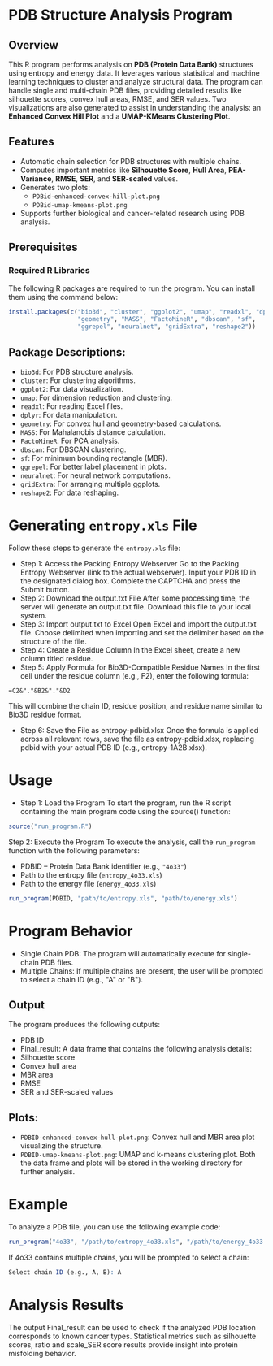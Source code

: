 # **PDB Structure Analysis Program**

## Overview

This R program performs analysis on **PDB (Protein Data Bank)** structures using entropy and energy data. It leverages various statistical and machine learning techniques to cluster and analyze structural data. The program can handle single and multi-chain PDB files, providing detailed results like silhouette scores, convex hull areas, RMSE, and SER values. Two visualizations are also generated to assist in understanding the analysis: an **Enhanced Convex Hill Plot** and a **UMAP-KMeans Clustering Plot**.

## Features

- Automatic chain selection for PDB structures with multiple chains.
- Computes important metrics like **Silhouette Score**, **Hull Area**, **PEA-Variance**, **RMSE**, **SER**, and **SER-scaled** values.
- Generates two plots:
  - `PDBid-enhanced-convex-hill-plot.png`
  - `PDBid-umap-kmeans-plot.png`
- Supports further biological and cancer-related research using PDB analysis.

## Prerequisites

### Required R Libraries

The following R packages are required to run the program. You can install them using the command below:

```r
install.packages(c("bio3d", "cluster", "ggplot2", "umap", "readxl", "dplyr", 
                   "geometry", "MASS", "FactoMineR", "dbscan", "sf", 
                   "ggrepel", "neuralnet", "gridExtra", "reshape2"))
```
## Package Descriptions:
- `bio3d`: For PDB structure analysis.
- `cluster`: For clustering algorithms.
- `ggplot2`: For data visualization.
- `umap`: For dimension reduction and clustering.
- `readxl`: For reading Excel files.
- `dplyr`: For data manipulation.
- `geometry`: For convex hull and geometry-based calculations.
- `MASS`: For Mahalanobis distance calculation.
- `FactoMineR`: For PCA analysis.
- `dbscan`: For DBSCAN clustering.
- `sf`: For minimum bounding rectangle (MBR).
- `ggrepel`: For better label placement in plots.
- `neuralnet`: For neural network computations.
- `gridExtra`: For arranging multiple ggplots.
- `reshape2`: For data reshaping.

# Generating `entropy.xls` File
Follow these steps to generate the `entropy.xls` file:

- Step 1: Access the Packing Entropy Webserver
  Go to the Packing Entropy Webserver (link to the actual webserver).
  Input your PDB ID in the designated dialog box.
  Complete the CAPTCHA and press the Submit button.
- Step 2: Download the output.txt File
  After some processing time, the server will generate an output.txt file.
Download this file to your local system.
- Step 3: Import output.txt to Excel
Open Excel and import the output.txt file.
Choose delimited when importing and set the delimiter based on the structure of the file.
- Step 4: Create a Residue Column
In the Excel sheet, create a new column titled residue.
- Step 5: Apply Formula for Bio3D-Compatible Residue Names
In the first cell under the residue column (e.g., F2), enter the following formula:

```excel
=C2&"."&B2&"."&D2
```
This will combine the chain ID, residue position, and residue name similar to Bio3D residue format.

- Step 6: Save the File as entropy-pdbid.xlsx
Once the formula is applied across all relevant rows, save the file as entropy-pdbid.xlsx, replacing pdbid with your actual PDB ID (e.g., entropy-1A2B.xlsx).



# Usage
- Step 1: Load the Program
To start the program, run the R script containing the main program code using the source() function:

```r
source("run_program.R")
```
Step 2: Execute the Program
To execute the analysis, call the `run_program` function with the following parameters:

- PDBID – Protein Data Bank identifier (e.g., `"4o33"`)
- Path to the entropy file (`entropy_4o33.xls`)
- Path to the energy file (`energy_4o33.xls`)
```r
run_program(PDBID, "path/to/entropy.xls", "path/to/energy.xls")
```

# Program Behavior
- Single Chain PDB: The program will automatically execute for single-chain PDB files.
- Multiple Chains: If multiple chains are present, the user will be prompted to select a chain ID (e.g., "A" or "B").
## Output
The program produces the following outputs:
- PDB ID
- Final_result: A data frame that contains the following analysis details:
- Silhouette score
- Convex hull area
- MBR area
- RMSE
- SER and SER-scaled values
## Plots:
- `PDBID-enhanced-convex-hull-plot.png`: Convex hull and MBR area plot visualizing the structure.
- `PDBID-umap-kmeans-plot.png`: UMAP and k-means clustering plot.
Both the data frame and plots will be stored in the working directory for further analysis.

# Example
To analyze a PDB file, you can use the following example code:

```r
run_program("4o33", "/path/to/entropy_4o33.xls", "/path/to/energy_4o33.xls")
```
If 4o33 contains multiple chains, you will be prompted to select a chain:

```r
Select chain ID (e.g., A, B): A
```
# Analysis Results
The output Final_result can be used to check if the analyzed PDB location corresponds to known cancer types. Statistical metrics such as silhouette scores, ratio and scale_SER score results provide insight into protein misfolding behavior.


 
